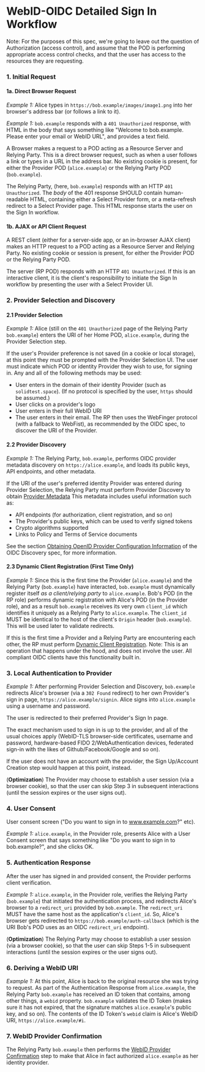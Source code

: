 # WebID-OIDC Detailed Sign In Workflow

Note: For the purposes of this spec, we're going to leave out the question of
Authorization (access control), and assume that the POD is performing
appropriate access control checks, and that the user has access to the resources
they are requesting.

### 1. Initial Request

#### 1a. Direct Browser Request

*Example 1:* Alice types in `https://bob.example/images/image1.png` into her
browser's address bar (or follows a link to it).

*Example 1:* `bob.example` responds with a `401 Unauthorized` response, with HTML in
the body that says something like "Welcome to bob.example. Please enter your email
or WebID URL", and provides a text field.

A Browser makes a request to a POD acting as a Resource Server and
Relying Party. This is a direct browser request, such as when a user follows a
link or types in a URL in the address bar. No existing cookie is present, for
either the Provider POD (`alice.example`) or the Relying Party POD (`bob.example`).

The Relying Party, (here, `bob.example`) responds with an HTTP `401 Unauthorized`.
The *body* of the 401 response SHOULD contain human-readable HTML, containing
either a Select Provider form, or a meta-refresh redirect to a Select Provider
page. This HTML response starts the user on the Sign In workflow.

#### 1b. AJAX or API Client Request
A REST client (either for a server-side app, or an in-browser AJAX client)
makes an HTTP request to a POD acting as a Resource Server and Relying Party.
No existing cookie or session is present, for either the Provider POD or the
Relying Party POD.

The server (RP POD) responds with an HTTP `401 Unauthorized`. If this is an
interactive client, it is the client's responsibility to initiate the Sign In
workflow by presenting the user with a Select Provider UI.

### 2. Provider Selection and Discovery

#### 2.1 Provider Selection
*Example 1:* Alice (still on the `401 Unauthorized` page of the Relying Party
`bob.example`) enters the URI of her Home POD, `alice.example`, during the Provider
Selection step.

If the user's Provider preference is not saved (in a cookie or local storage),
at this point they must be prompted with the Provider Selection UI. The user
must indicate which POD or identity Provider they wish to use, for signing in.
Any and all of the following methods may be used:

 * User enters in the domain of their identity Provider (such as
   `solidtest.space`).
   (If no protocol is specified by the user, `https` should be assumed.)
 * User clicks on a provider's logo
 * User enters in their full WebID URI
 * The user enters in their email. The RP then uses the WebFinger protocol (with
   a fallback to WebFist), as recommended by the OIDC spec, to discover the URI
   of the Provider.

#### 2.2 Provider Discovery
*Example 1:* The Relying Party, `bob.example`, performs OIDC provider metadata
discovery on `https://alice.example`, and loads its public keys, API endpoints,
and other metadata.

If the URI of the user's preferred identity Provider was entered during Provider
Selection, the Relying Party must perform Provider Discovery to obtain
[Provider Metadata](https://openid.net/specs/openid-connect-discovery-1_0.html#ProviderMetadata)
This metadata includes useful information such as:
 - API endpoints (for authorization, client registration, and so on)
 - The Provider's public keys, which can be used to verify signed tokens
 - Crypto algorithms supported
 - Links to Policy and Terms of Service documents

See the section [Obtaining OpenID Provider Configuration
Information](https://openid.net/specs/openid-connect-discovery-1_0.html#ProviderConfig)
of the OIDC Discovery spec, for more information.

#### 2.3 Dynamic Client Registration (First Time Only)
*Example 1:* Since this is the first time the Provider (`alice.example`) and the
Relying Party (`bob.example`) have interacted, `bob.example` must dynamically register
itself *as a client/relying party* to `alice.example`. Bob's POD (in the RP role)
performs dynamic registration with Alice's POD (in the Provider role), and as
a result `bob.example` receives its very own `client_id` which identifies it
uniquely as a Relying Party to `alice.example`. The `client_id` MUST be identical to the host
of the client's `Origin` header (`bob.example`). This will be used later to validate
redirects.

If this is the first time a Provider and a Relying Party are encountering each
other, the RP must perform
[Dynamic Client Registration](https://openid.net/specs/openid-connect-registration-1_0.html).
Note: This is an operation that happens under the hood, and does not involve the
user. All compliant OIDC clients have this functionality built in.

### 3. Local Authentication to Provider
*Example 1:* After performing Provider Selection and Discovery, `bob.example`
redirects Alice's browser (via a `302 Found` redirect) to her own Provider's
sign in page, `https://alice.example/signin`. Alice signs into `alice.example` using
a username and password.

The user is redirected to their preferred Provider's Sign In page.

The exact mechanism used to sign in is up to the provider, and all of the usual
choices apply (WebID-TLS browser-side certificates, username and password,
hardware-based FIDO 2/WebAuthentication devices, federated sign-in with the
likes of Github/Facebook/Google and so on).

If the user does not have an account with the provider, the Sign Up/Account
Creation step would happen at this point, instead.

(**Optimization**) The Provider may choose to establish a user session (via a
browser cookie), so that the user can skip Step 3 in subsequent interactions
(until the session expires or the user signs out).

### 4. User Consent
User consent screen ("Do you want to sign in to www.example.com?" etc).

*Example 1:* `alice.example`, in the Provider role, presents Alice with a User
Consent screen that says something like "Do you want to sign in to bob.example?",
and she clicks OK.

### 5. Authentication Response
After the user has signed in and provided consent, the Provider performs client
verification.

*Example 1:* `alice.example`, in the Provider role, verifies the Relying Party
(`bob.example`) that initiated the authentication process, and redirects Alice's
browser to a `redirect_uri` provided by `bob.example`. The `redirect_uri` MUST
have the same host as the application's `client_id`. So, Alice's browser gets
redirected to `https://bob.example/auth-callback` (which is the URI Bob's POD uses
as an OIDC `redirect_uri` endpoint).

(**Optimization**) The Relying Party may choose to establish a user session
(via a browser cookie), so that the user can skip Steps 1-5 in subsequent
interactions (until the session expires or the user signs out).

### 6. Deriving a WebID URI
*Example 1:* At this point, Alice is back to the original resource she was
trying to request. As part of the Authentication Response from `alice.example`,
the Relying Party `bob.example` has received an ID token that contains, among
other things, a `webid` property. `bob.example` validates the ID Token (makes
sure it has not expired, that the signature matches `alice.example`'s public key,
and so on). The contents of the ID Token's `webid` claim is Alice's WebID URI,
`https://alice.example/#i`.

### 7. WebID Provider Confirmation
The Relying Party `bob.example` then performs the [WebID Provider
Confirmation](README.md#webid-provider-confirmation) step to make
that Alice in fact authorized `alice.example` as her identity provider.

